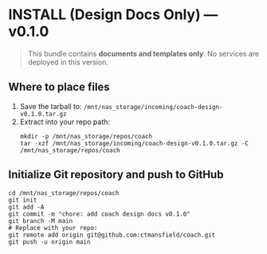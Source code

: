 # INSTALL (Design Docs Only) — v0.1.0

> This bundle contains **documents and templates only**. No services are deployed in this version.

## Where to place files
1. Save the tarball to: `/mnt/nas_storage/incoming/coach-design-v0.1.0.tar.gz`
2. Extract into your repo path:
   ```
   mkdir -p /mnt/nas_storage/repos/coach
   tar -xzf /mnt/nas_storage/incoming/coach-design-v0.1.0.tar.gz -C /mnt/nas_storage/repos/coach
   ```

## Initialize Git repository and push to GitHub
```
cd /mnt/nas_storage/repos/coach
git init
git add -A
git commit -m "chore: add coach design docs v0.1.0"
git branch -M main
# Replace with your repo:
git remote add origin git@github.com:ctmansfield/coach.git
git push -u origin main
```
